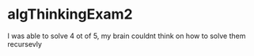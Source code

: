 # algThinkingExam2
I was able to solve 4 ot of 5, my brain couldnt think on how to solve them recursevly
